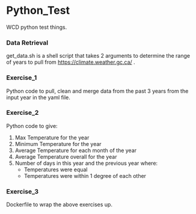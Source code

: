 # Python_Test
WCD python test things.

### Data Retrieval

get_data.sh is a shell script that takes 2 arguments to determine the range of years to pull from https://climate.weather.gc.ca/ . 

### Exercise_1

Python code to pull, clean and merge data from the past 3 years from the input year in the yaml file.

### Exercise_2

Python code to give:
1. Max Temperature for the year
2. Minimum Temperature for the year
3. Average Temperature for each month of the year
4. Average Temperature overall for the year
5. Number of days in this year and the previous year where:
    * Temperatures were equal
    * Temperatures were within 1 degree of each other

### Exercise_3

Dockerfile to wrap the above exercises up.